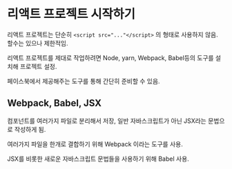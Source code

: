 # 리액트 프로젝트 시작하기

리액트 프로젝트는 단순히 `<script src="..."</script>` 의 형태로 사용하지 않음. 할수는 있으나 제한적임.

리액트 프로젝트를 제대로 작업하려면 Node, yarn, Webpack, Babel등의 도구를 설치해 프로젝트 설정.

페이스북에서 제공해주는 도구를 통해 간단히 준비할 수 있음.

[create-react-app]: https://github.com/facebook/create-react-app



## Webpack, Babel, JSX

컴포넌트를 여러가지 파일로 분리해서 저장, 일반 자바스크립트가 아닌 JSX라는 문법으로 작성하게 됨.

여러가지 파일을 한개로 결합하기 위해 Webpack 이라는 도구를 사용.

JSX를 비롯한 새로운 자바스크립트 문법들을 사용하기 위해 Babel 사용.

